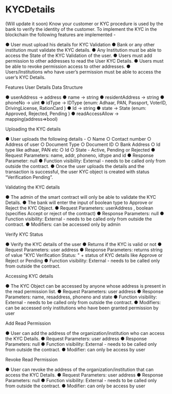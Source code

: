 # KYCDetails
 (Will update it soon)
Know your customer or KYC procedure is used by the bank to verify the identity of the customer. To implement the KYC in the blockchain the following features are implemented -

●	User must upload his details for KYC Validation
●	Bank or any other institution must validate the KYC details.
●	Any Institution must be able to access the State of the KYC Validation of the user.
●	Users must add permission to other addresses to read the User KYC Details.
●	Users must be able to revoke permission access to other addresses.
●	Users/Institutions who have user’s permission must be able to access the user’s KYC Details.


Features
User Details Data Structure 

●	userAddress -> address 
●	name -> string 
●	residentAddress -> string 
●	phoneNo -> uint 
●	idType -> IDType (enum:  Adhaar, PAN, Passport, VoterID, DrivingLicense, RationCard )
●	Id -> string 
●	state -> State (enum: Approved, Rejected, Pending )
●	readAccessAllow -> mapping(address=>bool) 


Uploading the KYC details

●	User uploads the following details - 
○	Name 
○	Contact number
○	Address of user
○	Document Type
○	Document ID
○	Bank Address
○	Id type like adhaar, PAN etc
○	Id
○	State - Active, Pending or Rejected
●	Request Parameters: name, addr, phoneno, idtype and id
●	Response Parameter: null
●	Function visibility: External - needs to be called only from outside the contract. 
●	Once the user uploads the details and the transaction is successful, the user KYC object is created with status “Verification Pending”.


Validating the KYC details

●	The admin of the smart contract will only be able to validate the KYC Details.
●	The bank will enter the input of boolean type to Approve or Reject the KYC Object.
●	Request Parameters: userAddress , boolean (specifies Accept or reject of the contract)
●	Response Parameters: null
●	Function visibility: External - needs to be called only from outside the contract. 
●	Modifiers: can be accessed only by admin


Verify KYC Status

●	Verify the KYC details of the user
●	Returns if the KYC is valid or not
●	Request Parameters:  user address
●	Response Parameters: returns string of value "KYC Verification Status: " + status of KYC details like Approve or Reject or Pending
●	Function visibility: External - needs to be called only from outside the contract. 


Accessing KYC details

●	The KYC Object can be accessed by anyone whose address is present in the read permission list.
●	Request Parameters:  user address
●	Response Parameters: name, resaddress, phoneno and state
●	 Function visibility: External - needs to be called only from outside the contract. 
●	Modifiers: can be accessed only institutions who have been granted permission by user


Add Read Permission

●	User can add the address of the organization/institution who can access the KYC Details.
●	Request Parameters:  user address
●	Response Parameters: null
●	Function visibility: External - needs to be called only from outside the contract. 
●	Modifier: can only be access by user


Revoke Read Permission

●	User can revoke the address of the organization/institution that can access the KYC Details.
●	Request Parameters:  user address
●	Response Parameters: null
●	Function visibility: External - needs to be called only from outside the contract. 
●	Modifier:  can only be access by user



 



